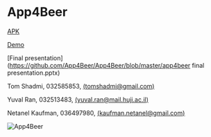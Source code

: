 App4Beer
========
[APK](https://github.com/App4Beer/App4Beer/blob/master/bin/App4Beer.apk) 

[Demo](https://github.com/App4Beer/App4Beer/blob/master/App4Beer.mp4) 

[Final presentation](https://github.com/App4Beer/App4Beer/blob/master/app4beer final presentation.pptx) 

Tom Shadmi, 032585853, [(tomshadmi@gmail.com)](mailto:tomshadmi@gmail.com)

Yuval Ran, 032513483, [(yuval.ran@mail.huji.ac.il)](mailto:yuval.ran@mail.huji.ac.il)

Netanel Kaufman, 036497980, [(kaufman.netanel@gmail.com)](mailto:kaufman.netanel@gmail.com)

![App4Beer](https://github.intel.com/App4Beer/App4Beer/blob/master/beer.png)